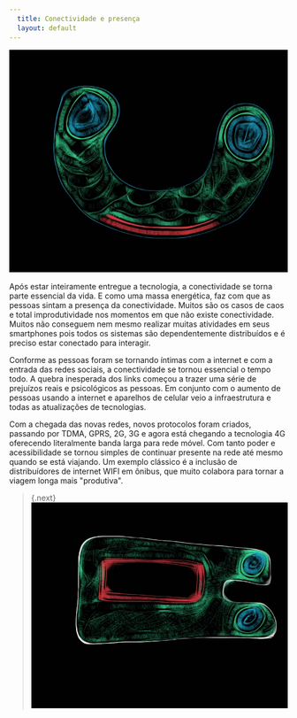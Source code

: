 ```yaml
---
  title: Conectividade e presença
  layout: default
---
```


![letra-c]

Após estar inteiramente entregue a tecnologia, a conectividade se torna parte essencial da vida. E como uma massa energética, faz com que as pessoas sintam a presença da conectividade. Muitos são os casos de caos e total improdutividade nos momentos em que não existe conectividade. Muitos não conseguem nem mesmo realizar muitas atividades em seus smartphones pois todos os sistemas são dependentemente distribuídos e é preciso estar conectado para interagir.

Conforme as pessoas foram se tornando íntimas com a internet e com a entrada das redes sociais, a conectividade se tornou essencial o tempo todo. A quebra inesperada dos links começou a trazer uma série de prejuízos reais e psicológicos as pessoas. Em conjunto com o aumento de pessoas usando a internet e aparelhos de celular veio a infraestrutura e todas as atualizações de tecnologias.

Com a chegada das novas redes, novos protocolos foram criados, passando por TDMA, GPRS, 2G, 3G  e agora está chegando a tecnologia 4G oferecendo literalmente banda larga para rede móvel. Com tanto poder e acessibilidade se tornou simples de continuar presente na rede até mesmo quando se está viajando. Um exemplo clássico é a inclusão de distribuídores de internet WIFI em ônibus, que muito colabora para tornar a viagem longa mais "produtiva".

>{.next}[![Continuar lendo](/images/letra-03.png)](/conectividade.html)

[letra-c]: /images/letra-05.png
